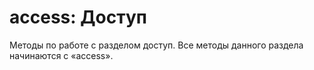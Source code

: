 # access: Доступ

Методы по работе с разделом доступ. 
Все методы данного раздела начинаются с «access».
